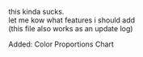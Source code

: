 this kinda sucks.  
let me kow what features i should add  
(this file also works as an update log)  
  
Added: Color Proportions Chart
